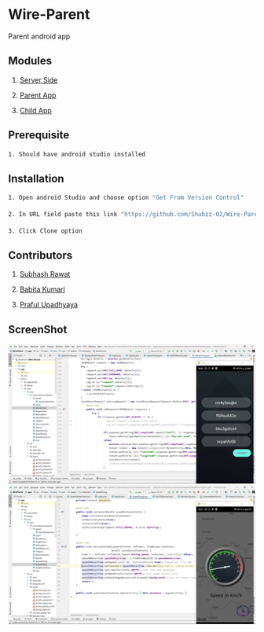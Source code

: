 #  Wire-Parent

Parent android app



## Modules

1. [Server Side](https://github.com/Shubzz-02/Wire-backend.git) 

2. [Parent App](https://github.com/Shubzz-02/Wire-Parent.git)

3. [Child App](https://github.com/Shubzz-02/Wire-Android.git)


## Prerequisite

```bash
1. Should have android studio installed

```

## Installation


```bash
1. Open android Studio and choose option "Get From Version Control"

2. In URL field paste this link "https://github.com/Shubzz-02/Wire-Parent.git"

3. Click Clone option
```

## Contributors
1. [Subhash Rawat](https://github.com/Shubzz-02)

2. [Babita Kumari](https://github.com/babita4312)

3. [Praful Upadhyaya](https://github.com/prafulupadhyaya)


## ScreenShot

![alt text](ScreenShot/keysWindow.png "Keys")
![alt text](ScreenShot/ShowSpeed.png "Speed")
